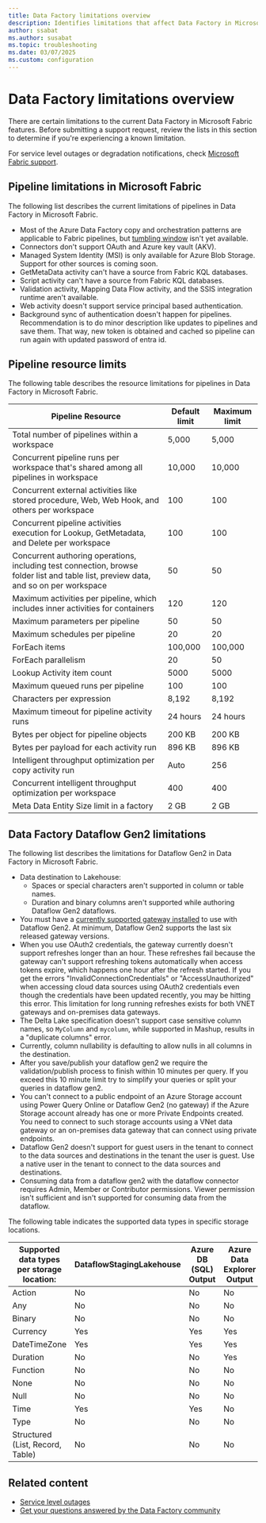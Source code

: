 ```yaml
---
title: Data Factory limitations overview
description: Identifies limitations that affect Data Factory in Microsoft Fabric features.
author: ssabat
ms.author: susabat
ms.topic: troubleshooting
ms.date: 03/07/2025
ms.custom: configuration
---
```


# Data Factory limitations overview

There are certain limitations to the current Data Factory in Microsoft Fabric features. Before submitting a support request, review the lists in this section to determine if you're experiencing a known limitation.

For service level outages or degradation notifications, check [Microsoft Fabric support](https://support.fabric.microsoft.com/).  

## Pipeline limitations in Microsoft Fabric

The following list describes the current limitations of pipelines in Data Factory in Microsoft Fabric.

- Most of the Azure Data Factory copy and orchestration patterns are applicable to Fabric pipelines, but [tumbling window](/azure/data-factory/how-to-create-tumbling-window-trigger) isn't yet available.
-	Connectors don't support OAuth and  Azure key vault (AKV).
-	Managed System Identity (MSI) is only available for Azure Blob Storage. Support for other sources is coming soon. 
-	GetMetaData activity can't have a source from Fabric KQL databases.
-	Script activity can't have a source from Fabric KQL databases.
-	Validation activity, Mapping Data Flow activity, and the SSIS integration runtime aren't available. 
-	Web activity doesn't support service principal based authentication.
-	Background sync of authentication doesn't happen for pipelines. Recommendation is to do minor description like updates to pipelines and save them. That way, new token is obtained and cached so pipeline can run again with updated password of entra id. 

## Pipeline resource limits

The following table describes the resource limitations for pipelines in Data Factory in Microsoft Fabric.

| Pipeline Resource | Default limit | Maximum limit |
|---|---|---|
| Total number of pipelines within a workspace | 5,000 | 5,000 |
| Concurrent pipeline runs per workspace that's shared among all pipelines in workspace  | 10,000 | 10,000 |
| Concurrent external activities like stored procedure, Web, Web Hook, and others per workspace | 100 | 100 |
| Concurrent pipeline activities execution for Lookup, GetMetadata, and Delete per workspace | 100 | 100 |
| Concurrent authoring operations, including test connection, browse folder list and table list, preview data, and so on per workspace | 50 | 50 |
| Maximum activities per pipeline, which includes inner activities for containers | 120 | 120 |
| Maximum parameters per pipeline | 50 | 50 |
|Maximum schedules per pipeline|20|20|
| ForEach items | 100,000 | 100,000 |
| ForEach parallelism | 20 | 50 |
| Lookup Activity item count | 5000 | 5000 |
| Maximum queued runs per pipeline | 100 | 100 |
| Characters per expression | 8,192 | 8,192 |
| Maximum timeout for pipeline activity runs | 24 hours | 24 hours |
| Bytes per object for pipeline objects | 200 KB | 200 KB |
| Bytes per payload for each activity run | 896 KB | 896 KB |
| Intelligent throughput optimization per copy activity run | Auto | 256 |
| Concurrent intelligent throughput optimization per workspace | 400 | 400 |
| Meta Data Entity Size limit in a factory | 2 GB | 2 GB |

## Data Factory Dataflow Gen2 limitations

The following list describes the limitations for Dataflow Gen2 in Data Factory in Microsoft Fabric.

- Data destination to Lakehouse:
  - Spaces or special characters aren't supported in column or table names.
  - Duration and binary columns aren't supported while authoring Dataflow Gen2 dataflows.
- You must have a [currently supported gateway installed](/data-integration/gateway/service-gateway-monthly-updates) to use with Dataflow Gen2. At minimum, Dataflow Gen2 supports the last six released gateway versions.
- When you use OAuth2 credentials, the gateway currently doesn't support refreshes longer than an hour. These refreshes fail because the gateway can't support refreshing tokens automatically when access tokens expire, which happens one hour after the refresh started. If you get the errors "InvalidConnectionCredentials" or "AccessUnauthorized" when accessing cloud data sources using OAuth2 credentials even though the credentials have been updated recently, you may be hitting this error. This limitation for long running refreshes exists for both VNET gateways and on-premises data gateways.
- The Delta Lake specification doesn't support case sensitive column names, so `MyColumn` and `mycolumn`, while supported in Mashup, results in a "duplicate columns" error.
- Currently, column nullability is defaulting to allow nulls in all columns in the destination.
- After you save/publish your dataflow gen2 we require the validation/publish process to finish within 10 minutes per query. If you exceed this 10 minute limit try to simplify your queries or split your queries in dataflow gen2. 
- You can't connect to a public endpoint of an Azure Storage account using Power Query Online or Dataflow Gen2 (no gateway) if the Azure Storage account already has one or more Private Endpoints created. You need to connect to such storage accounts using a VNet data gateway or an on-premises data gateway that can connect using private endpoints.
- Dataflow Gen2 doesn't support for guest users in the tenant to connect to the data sources and destinations in the tenant the user is guest. Use a native user in the tenant to connect to the data sources and destinations.
- Consuming data from a dataflow gen2 with the dataflow connector requires Admin, Member or Contributor permissions. Viewer permission isn't sufficient and isn't supported for consuming data from the dataflow.

The following table indicates the supported data types in specific storage locations.

| **Supported data types per storage location:**  | DataflowStagingLakehouse | Azure DB (SQL) Output | Azure Data Explorer Output | Fabric Lakehouse (LH) Output | Fabric Warehouse (WH) Output |
|-------------------------------------------------|--------------------------|-----------------------|----------------------------|------------------------------|------------------------------|
| Action| No| No | No  | No    | No    |
| Any   | No| No | No  | No    | No    |
| Binary| No| No | No  | No    | No    |
| Currency | Yes   | Yes| Yes | Yes   | No    |
| DateTimeZone| Yes   | Yes| Yes | No    | No    |
| Duration | No| No | Yes | No    | No    |
| Function | No| No | No  | No    | No    |
| None  | No| No | No  | No    | No    |
| Null  | No| No | No  | No    | No    |
| Time  | Yes   | Yes| No  | No   | No   |
| Type  | No| No | No  | No    | No    |
| Structured (List, Record, Table)| No| No | No  | No    | No    |

## Related content

- [Service level outages](https://support.fabric.microsoft.com)
- [Get your questions answered by the Data Factory community](https://community.fabric.microsoft.com/t5/Data-Factory-preview-Community/ct-p/datafactory)
